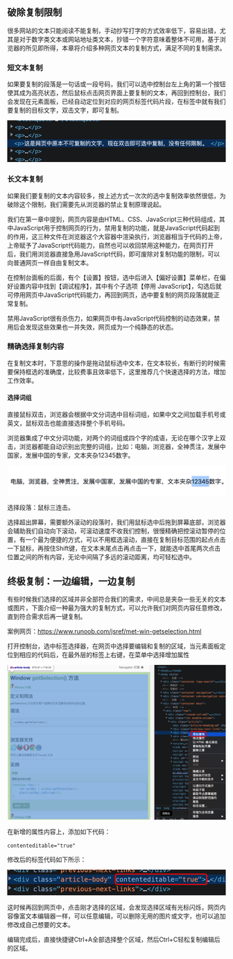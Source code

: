 ## 破除复制限制

很多网站的文本只能阅读不能复制，手动抄写打字的方式效率低下，容易出错，尤其是对于数字类文本或网站地址类文本，抄错一个字符意味着整体不可用，基于浏览器的所见即所得，本章将介绍多种网页文本的复制方式，满足不同的复制需求。

### 短文本复制

如果要复制的段落是一句话或一段号码，我们可以选中控制台左上角的第一个按钮使其成为高亮状态，然后鼠标点击网页界面上要复制的文本，再回到控制台，我们会发现在元素面板，已经自动定位到对应的网页标签代码片段，在标签中就有我们要复制的目标文字，双击文字，即可复制。

![复制文本](../image/part02/copy-text.png)

### 长文本复制

如果我们要复制的文本内容较多，按上述方式一次次的选中复制效率依然很低，为破除这个限制，我们需要先从浏览器的禁止复制原理说起。

我们在第一章中提到，网页内容是由HTML、CSS、JavaScript三种代码组成，其中JavaScript用于控制网页的行为，禁用复制的功能，就是JavaScript代码起到的作用，这三种文件在浏览器这个大容器中渲染执行，浏览器相当于代码的上帝，上帝赋予了JavaScript代码能力，自然也可以收回禁用这种能力，在网页打开后，我们用浏览器直接急用JavaScript代码，即可废除对复制功能的限制，可以向普通网页一样自由复制文本。

在控制台面板的后面，有个【设置】按钮，选中后进入【偏好设置】菜单栏，在偏好设置内容中找到【调试程序】，其中有个子选项【停用 JavaScript】，勾选后就可停用网页中JavaScript代码能力，再回到网页，选中要复制的网页段落就能正常复制。

禁用JavaScript很有杀伤力，如果网页中有JavaScript代码控制的动态效果，禁用后会发现这些效果也一并失效，网页成为一个纯静态的状态。

### 精确选择复制内容

在复制文本时，下意思的操作是拖动鼠标选中文本，在文本较长，有断行的时候需要保持框选的准确度，比较费事且效率低下，这里推荐几个快速选择的方法，增加工作效率。

#### 选择词组

直接鼠标双击，浏览器会根据中文分词选中目标词组，如果中文之间加载手机号或英文，鼠标双击也能直接选择整个手机号码。

浏览器集成了中文分词功能，对两个的词组或四个字的成语，无论在哪个汉字上双击，浏览器都能自动识别出完整的词组，比如：电脑，浏览器，全神贯注，发展中国家，发展中国的专家，文本夹杂12345数字。

![双击智能选择词组](../image/part02/select-text.png)

选择段落：鼠标三连击。

选择超出屏幕，需要额外滚动的段落时，我们用鼠标选中后拖到屏幕底部，浏览器会辅助我们自动向下滚动，可滚动速度不收我们控制，很慢精确把控滚动暂停的位置，有一个最为便捷的方式，可以不用框选滚动，直接在复制目标范围的起点点击一下鼠标，再按住Shift键，在文本末尾点击再点击一下，就能选中首尾两次点击位置之间的所有内容，无论中间隔了多远的滚动距离，均可轻松选中。

## 终极复制：一边编辑，一边复制

有些时候我们选择的区域并非全部符合我们的需求，中间总是夹杂一些无关的文本或图片，下面介绍一种最为强大的复制方式，可以允许我们对网页内容任意修改，直到符合需求后再一键复制。

案例网页：https://www.runoob.com/jsref/met-win-getselection.html

打开控制台，选中标签选择器，在网页中选择要编辑和复制的区域，当元素面板定位到相应的代码后，在最外层的标签上右键，在菜单中选择增加属性

![增加属性](../image/part02/add-attr.png)

在新增的属性内容上，添加如下代码：

```
contenteditable="true"
```


修改后的标签代码如下所示：

![](../image/part02/contenteditable.png)

这时候再回到网页中，点击刚才选择的区域，会发现选择区域有光标闪烁，网页内容像富文本编辑器一样，可以任意编辑，可以删除无用的图片或文字，也可以追加修改成自己想要的文本。

编辑完成后，直接快捷键Ctrl+A全部选择整个区域，然后Ctrl+C轻松复制编辑后的区域。
